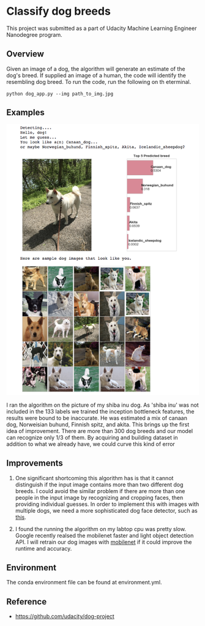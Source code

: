 # Classify dog breeds
This project was submitted as a part of Udacity Machine Learning Engineer Nanodegree program. 

## Overview
Given an image of a dog, the algorithm will generate an estimate of the dog's breed. 
If supplied an image of a human, the code will identify the resembling dog breed.
To run the code, run the following on th eterminal. 

```
python dog_app.py --img path_to_img.jpg
```



## Examples
![Alt text](https://github.com/JennyLeeStat/Guess_dog_breed/blob/master/images/rei_res.png)

I ran the algorithm on the picture of my shiba inu dog. As 'shiba inu' was not included in the 133 labels we trained 
the inception bottleneck features, the results were bound to be inaccurate. 
He was estimated a mix of canaan dog, Norweisian buhund, Finnish spitz, and akita. This brings up the first idea of improvement. 
There are more than 300 dog breeds and our model can recognize only 1/3 of them. 
By acquiring and building dataset in addition to what we already have, we could curve this kind of error

## Improvements


1. One significant shortcoming this algorithm has is that 
it cannot distinguish if the input image contains more than two different dog breeds. 
I could avoid the similar problem if there are more than one people in the input image by recognizing and cropping faces,
 then providing individual guesses. 
 In order to implement this with images with multiple dogs, we need a more sophisticated dog face detector, 
 such as [this](http://blog.dlib.net/2016/10/hipsterize-your-dog-with-deep-learning.html).

2. I found the running the algorithm on my labtop cpu was pretty slow. 
Google recently realsed the mobilenet faster and light object detection API. 
I will retrain our dog images with [mobilenet](https://research.googleblog.com/2017/06/mobilenets-open-source-models-for.html) 
if it could improve the runtime and accuracy.


## Environment
The conda environment file can be found at environment.yml. 


## Reference
- https://github.com/udacity/dog-project

